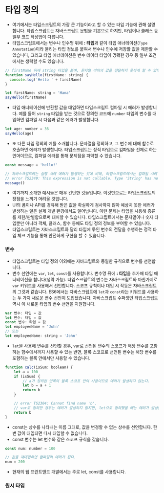 # 타입 정의

- 여기에서는 타입스크립트의 가장 큰 기능이라고 할 수 있는 타입 기능에 관해 설명합니다. 타입스크립트는 자바스크립트 문법을 기본으로 하지만, 타입이나 클래스 등 일부 코드 작성법이 다릅니다.
- 타입스크립트에서는 변수나 인수명 뒤에 **: 타입**과 같이 타입 애너테이션(`Type Annotation`)이라 불리는 타입 정보를 붙여서 변수나 인수에 저장할 값을 제한할 수 있습니다, 그리고 타입 애너테이션은 변수 데이터 타입이 명확한 경우 등 일부 조건에서는 생략할 수도 있습니다.

```javascript
// firstName 뒤에 string 타입을 붙여, 문자열 이외의 값을 전달하지 못하게 할 수 있다.
function sayHello(firstName: string) {
  console.log('Hello ' + firstName)
}

let firstName: string = 'Hana'
sayHello(firstName)
```

- 타입 애너테이션에 반환할 값을 대입하면 타입스크립트 컴파일 시 에러가 발생합니다. 예를 들어 `string` 타입을 받는 것으로 정의한 코드에 `number` 타입의 변수를 대입하면 컴파일 시 다음과 같은 에러가 발생합니다.

```javascript
let age: number = 36
sayHello(age)
```

- 또 다른 타입 정의의 예를 소개합니다. 문자열을 정의하고, 그 변수에 대해 함수로 호출하면 에러가 발생합니다. 타입스크립트는 정적 타입으로 컴파일을 전제로 하는 언어이므로, 컴파일 에러를 통해 문제점을 파악할 수 있습니다.

```javascript
const message = 'hello!'

// 자바스크립트에는 실행 시에 에러가 발생하는 것에 비해, 타입스크립트에서는 컴파일 시에 다음과 같은 에러가 발생한다.
// error TS2349: This expression is not callable. Type 'String' has no call signatures.
message()
```

- 여기까지 소개한 예시들은 매우 간단한 것들입니다. 이것만으로는 타입스크립트의 장점을 느끼기 어려울 것입니다.
- UI의 폼이나 API를 경유해 받은 값을 확실하게 검사하지 않아 예상치 못한 에러가 발생하는 일은 실제 개발 환경에서도 일어납니다. 이런 문제는 타입을 사용해 종류를 제한/판별합으로써 대처할 수 있습니다. 타입스크립트에서는 문자열이나 숫자 타입뿐만 아니라 객체, 클래스, 함수 등에도 타입 정의 정보를 부여할 수 있습니다.
- 타입스크립트는 자바스크립트와 달리 타입에 묶인 변수의 전달을 수행하는 정적 타입 체크 기능을 통해 안전하게 구현을 할 수 있습니다.

### 변수

- 타입스크립트는 타입 정의 이외에는 자바크립트와 동일한 규칙으로 변수를 선언합니다.
- 변수 선언에는 `var`, `let`, `const`를 사용합니다. 변수명 뒤에 **: 타입**을 추가해 타입 애너테이션을 합니다(생략 가능). 타입스크립트의 변수는 자바스크립트와 마찬가지로 `var` 키워드를 사용해서 선언합니다. 스코프 규칙이나 대입 시 작동은 자바스크립트의 그것과 같습니다. ES6에서는 자바스크립트에 `let`과 `const`라는 키워드를 사용하는 두 가지 새로운 변수 선언이 도입됐습니다. 자바스크립트 수퍼셋인 타입스크립트 역시 이 새로운 타입의 변수 선언을 지원합니다.

```javascript
var 변수: 타입 = 값
let 변수: 타입 = 값
const 변수: 타입 = 값
let employeeName = 'John'
// 또는
let employeeName: string = 'John'
```

- `let`을 사용해 변수를 선언할 경우, var로 선언된 변수의 스코프가 해당 변수를 포함하는 함수에서까지 사용할 수 있는 반면, 블록 스코프로 선언된 변수는 해당 변수를 포함하는 블록 안에서만 사용할 수 있습니다.

```javascript
function calc(isSum: boolean) {
    let a = 100
    if (isSum) {
        // a가 정의된 안쪽의 블록 스코프 안의 사용이므로 에러가 발생하지 않는다. 
        let b = a + 1
        return b
    }

    // error TS2304: Cannot find name 'b'.
    // var로 정의한 경우는 에러가 발생하지 않지만, let으로 정의했을 때는 에러가 발생한다.
    return b
}
```

- const는 상수를 나타내는 이름 그대로, 값을 변경할 수 없는 상수를 선언합니다. 한번 값이 대입되면 다시 대입할 수 없습니다.
- const 변수는 let 변수와 같은 스코프 규칙을 갖습니다.

```javascript
const num: number = 100

// 값을 재대입하면 컴파일러 에러가 된다.
num = 200
```

- 현재의 웹 프런트앤드 개발에서는 주로 let, const를 사용합니다.


### 원시 타입